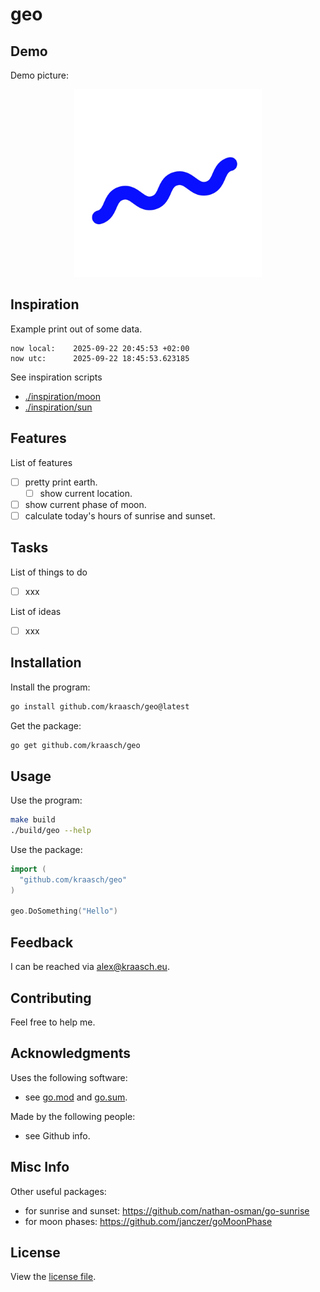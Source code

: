 
# geo

## Demo

Demo picture:

<p align="center">
  <img src="./resources/example.png" width="300"/>
</p>

## Inspiration

Example print out of some data.

```text
now local:    2025-09-22 20:45:53 +02:00
now utc:      2025-09-22 18:45:53.623185
```

See inspiration scripts

  - [./inspiration/moon](./inspiration/moon)
  - [./inspiration/sun](./inspiration/sun)

## Features

List of features

  - [ ] pretty print earth.
    - [ ] show current location.
  - [ ] show current phase of moon.
  - [ ] calculate today's hours of sunrise and sunset.

## Tasks

List of things to do

  - [ ] xxx

List of ideas

  - [ ] xxx

## Installation

Install the program:

```bash
go install github.com/kraasch/geo@latest
```

Get the package:

```bash
go get github.com/kraasch/geo
```

## Usage

Use the program:

```bash
make build
./build/geo --help
```

Use the package:

```go
import (
  "github.com/kraasch/geo"
)

geo.DoSomething("Hello")
```

## Feedback

I can be reached via [alex@kraasch.eu](mailto:alex@kraasch.eu).

## Contributing

Feel free to help me.

## Acknowledgments

Uses the following software:

  - see [go.mod](./go.mod) and [go.sum](./go.sum).

Made by the following people:

  - see Github info.

## Misc Info

Other useful packages:

  - for sunrise and sunset: https://github.com/nathan-osman/go-sunrise
  - for moon phases: https://github.com/janczer/goMoonPhase

## License

View the [license file](./LICENSE).

